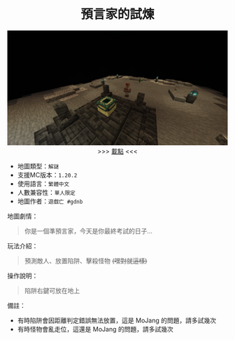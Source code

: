 <div align="center">
  <h1>預言家的試煉</h1>
  <img src="./files/title.png" alt="title.png">
  >>> <a href="https://drive.google.com/file/d/1V983mdhLiybQmboIkVY_OhmV_TWql0DJ">載點</a> <<<
</div>

- 地圖類型：`解謎`  
- 支援MC版本：`1.20.2`  
- 使用語言：`繁體中文`  
- 人數兼容性：`單人限定`  
- 地圖作者：`遊戲亡 #gdnb`  

地圖劇情：
> 你是一個準預言家，今天是你最終考試的日子...  

玩法介紹：
> 預測敵人、放置陷阱、擊殺怪物 ~~(嘿對就這樣)~~  

操作說明：
> 陷阱右鍵可放在地上  

備註：  
- 有時陷阱會因距離判定錯誤無法放置，這是 MoJang 的問題，請多試幾次
- 有時怪物會亂走位，這還是 MoJang 的問題，請多試幾次
